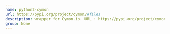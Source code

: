 ```yaml
---
name: python2-cymon
url: https://pypi.org/project/cymon/#files
description: wrapper for Cymon.io. URL : https://pypi.org/project/cymon/#files Groups : None
group: None
---
```

